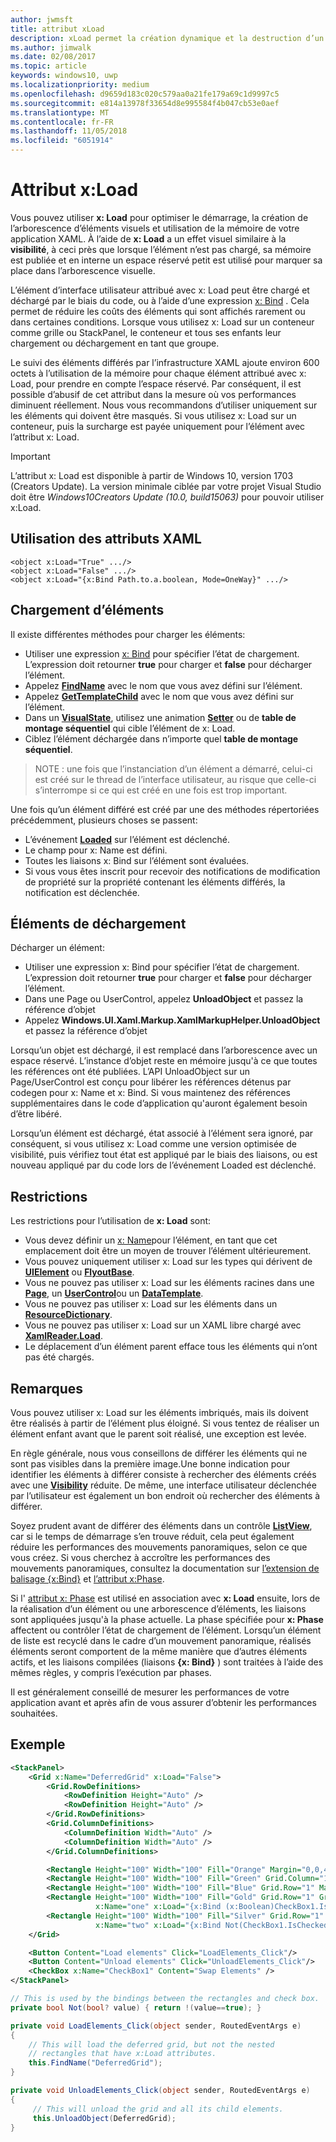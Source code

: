 ```yaml
---
author: jwmsft
title: attribut xLoad
description: xLoad permet la création dynamique et la destruction d’un élément et ses enfants, réduction de l’utilisation de temps et de mémoire au démarrage. 
ms.author: jimwalk
ms.date: 02/08/2017
ms.topic: article
keywords: windows10, uwp
ms.localizationpriority: medium
ms.openlocfilehash: d9659d183c020c579aa0a21fe179a69c1d9997c5
ms.sourcegitcommit: e814a13978f33654d8e995584f4b047cb53e0aef
ms.translationtype: MT
ms.contentlocale: fr-FR
ms.lasthandoff: 11/05/2018
ms.locfileid: "6051914"
---
```

# <a name="xload-attribute"></a>Attribut x:Load

Vous pouvez utiliser **x: Load** pour optimiser le démarrage, la création de l’arborescence d’éléments visuels et utilisation de la mémoire de votre application XAML. À l’aide de **x: Load** a un effet visuel similaire à la **visibilité**, à ceci près que lorsque l’élément n’est pas chargé, sa mémoire est publiée et en interne un espace réservé petit est utilisé pour marquer sa place dans l’arborescence visuelle.

L’élément d’interface utilisateur attribué avec x: Load peut être chargé et déchargé par le biais du code, ou à l’aide d’une expression [x: Bind](x-bind-markup-extension.md) . Cela permet de réduire les coûts des éléments qui sont affichés rarement ou dans certaines conditions. Lorsque vous utilisez x: Load sur un conteneur comme grille ou StackPanel, le conteneur et tous ses enfants leur chargement ou déchargement en tant que groupe.

Le suivi des éléments différés par l’infrastructure XAML ajoute environ 600 octets à l’utilisation de la mémoire pour chaque élément attribué avec x: Load, pour prendre en compte l’espace réservé. Par conséquent, il est possible d’abusif de cet attribut dans la mesure où vos performances diminuent réellement. Nous vous recommandons d’utiliser uniquement sur les éléments qui doivent être masqués. Si vous utilisez x: Load sur un conteneur, puis la surcharge est payée uniquement pour l’élément avec l’attribut x: Load.

> [!IMPORTANT]
> L’attribut x: Load est disponible à partir de Windows 10, version 1703 (Creators Update). La version minimale ciblée par votre projet Visual Studio doit être *Windows10Creators Update (10.0, build15063)* pour pouvoir utiliser x:Load.

## <a name="xaml-attribute-usage"></a>Utilisation des attributs XAML

``` syntax
<object x:Load="True" .../>
<object x:Load="False" .../>
<object x:Load="{x:Bind Path.to.a.boolean, Mode=OneWay}" .../>
```

## <a name="loading-elements"></a>Chargement d’éléments

Il existe différentes méthodes pour charger les éléments:

- Utiliser une expression [x: Bind](x-bind-markup-extension.md) pour spécifier l’état de chargement. L’expression doit retourner **true** pour charger et **false** pour décharger l’élément.
- Appelez [**FindName**](https://msdn.microsoft.com/library/windows/apps/br208715) avec le nom que vous avez défini sur l’élément.
- Appelez [**GetTemplateChild**](https://msdn.microsoft.com/library/windows/apps/br209416) avec le nom que vous avez défini sur l’élément.
- Dans un [**VisualState**](https://msdn.microsoft.com/library/windows/apps/br209007), utilisez une animation [**Setter**](https://msdn.microsoft.com/library/windows/apps/br208817) ou de **table de montage séquentiel** qui cible l’élément de x: Load.
- Ciblez l’élément déchargée dans n’importe quel **table de montage séquentiel**.

> NOTE : une fois que l’instanciation d’un élément a démarré, celui-ci est créé sur le thread de l’interface utilisateur, au risque que celle-ci s’interrompe si ce qui est créé en une fois est trop important.

Une fois qu’un élément différé est créé par une des méthodes répertoriées précédemment, plusieurs choses se passent:

- L’événement [**Loaded**](https://msdn.microsoft.com/library/windows/apps/br208723) sur l’élément est déclenché.
- Le champ pour x: Name est défini.
- Toutes les liaisons x: Bind sur l’élément sont évaluées.
- Si vous vous êtes inscrit pour recevoir des notifications de modification de propriété sur la propriété contenant les éléments différés, la notification est déclenchée.

## <a name="unloading-elements"></a>Éléments de déchargement

Décharger un élément:

- Utiliser une expression x: Bind pour spécifier l’état de chargement. L’expression doit retourner **true** pour charger et **false** pour décharger l’élément.
- Dans une Page ou UserControl, appelez **UnloadObject** et passez la référence d’objet
- Appelez **Windows.UI.Xaml.Markup.XamlMarkupHelper.UnloadObject** et passez la référence d’objet

Lorsqu’un objet est déchargé, il est remplacé dans l’arborescence avec un espace réservé. L’instance d’objet reste en mémoire jusqu'à ce que toutes les références ont été publiées. L’API UnloadObject sur un Page/UserControl est conçu pour libérer les références détenus par codegen pour x: Name et x: Bind. Si vous maintenez des références supplémentaires dans le code d’application qu'auront également besoin d’être libéré.

Lorsqu’un élément est déchargé, état associé à l’élément sera ignoré, par conséquent, si vous utilisez x: Load comme une version optimisée de visibilité, puis vérifiez tout état est appliqué par le biais des liaisons, ou est nouveau appliqué par du code lors de l’événement Loaded est déclenché.

## <a name="restrictions"></a>Restrictions

Les restrictions pour l’utilisation de **x: Load** sont:

- Vous devez définir un [x: Name](x-name-attribute.md)pour l’élément, en tant que cet emplacement doit être un moyen de trouver l’élément ultérieurement.
- Vous pouvez uniquement utiliser x: Load sur les types qui dérivent de [**UIElement**](https://msdn.microsoft.com/library/windows/apps/br208911) ou [**FlyoutBase**](https://msdn.microsoft.com/library/windows/apps/dn279249).
- Vous ne pouvez pas utiliser x: Load sur les éléments racines dans une [**Page**](https://msdn.microsoft.com/library/windows/apps/windows.ui.xaml.controls.page), un [**UserControl**](https://msdn.microsoft.com/library/windows/apps/windows.ui.xaml.controls.usercontrol)ou un [**DataTemplate**](https://msdn.microsoft.com/library/windows/apps/br242348).
- Vous ne pouvez pas utiliser x: Load sur les éléments dans un [**ResourceDictionary**](https://msdn.microsoft.com/library/windows/apps/br208794).
- Vous ne pouvez pas utiliser x: Load sur un XAML libre chargé avec [**XamlReader.Load**](https://msdn.microsoft.com/library/windows/apps/br228048).
- Le déplacement d’un élément parent efface tous les éléments qui n’ont pas été chargés.

## <a name="remarks"></a>Remarques

Vous pouvez utiliser x: Load sur les éléments imbriqués, mais ils doivent être réalisés à partir de l’élément plus éloigné. Si vous tentez de réaliser un élément enfant avant que le parent soit réalisé, une exception est levée.

En règle générale, nous vous conseillons de différer les éléments qui ne sont pas visibles dans la première image.Une bonne indication pour identifier les éléments à différer consiste à rechercher des éléments créés avec une [**Visibility**](https://msdn.microsoft.com/library/windows/apps/br208992) réduite. De même, une interface utilisateur déclenchée par l’utilisateur est également un bon endroit où rechercher des éléments à différer.

Soyez prudent avant de différer des éléments dans un contrôle [**ListView**](https://msdn.microsoft.com/library/windows/apps/br242878), car si le temps de démarrage s’en trouve réduit, cela peut également réduire les performances des mouvements panoramiques, selon ce que vous créez. Si vous cherchez à accroître les performances des mouvements panoramiques, consultez la documentation sur [l’extension de balisage {x:Bind}](x-bind-markup-extension.md) et [l’attribut x:Phase](x-phase-attribute.md).

Si l' [attribut x: Phase](x-phase-attribute.md) est utilisé en association avec **x: Load** ensuite, lors de la réalisation d’un élément ou une arborescence d’éléments, les liaisons sont appliquées jusqu'à la phase actuelle. La phase spécifiée pour **x: Phase** affectent ou contrôler l’état de chargement de l’élément. Lorsqu’un élément de liste est recyclé dans le cadre d’un mouvement panoramique, réalisés éléments seront comportent de la même manière que d’autres éléments actifs, et les liaisons compilées (liaisons **{x: Bind}** ) sont traitées à l’aide des mêmes règles, y compris l’exécution par phases.

Il est généralement conseillé de mesurer les performances de votre application avant et après afin de vous assurer d’obtenir les performances souhaitées.

## <a name="example"></a>Exemple

```xml
<StackPanel>
    <Grid x:Name="DeferredGrid" x:Load="False">
        <Grid.RowDefinitions>
            <RowDefinition Height="Auto" />
            <RowDefinition Height="Auto" />
        </Grid.RowDefinitions>
        <Grid.ColumnDefinitions>
            <ColumnDefinition Width="Auto" />
            <ColumnDefinition Width="Auto" />
        </Grid.ColumnDefinitions>

        <Rectangle Height="100" Width="100" Fill="Orange" Margin="0,0,4,4"/>
        <Rectangle Height="100" Width="100" Fill="Green" Grid.Column="1" Margin="4,0,0,4"/>
        <Rectangle Height="100" Width="100" Fill="Blue" Grid.Row="1" Margin="0,4,4,0"/>
        <Rectangle Height="100" Width="100" Fill="Gold" Grid.Row="1" Grid.Column="1" Margin="4,4,0,0"
                   x:Name="one" x:Load="{x:Bind (x:Boolean)CheckBox1.IsChecked, Mode=OneWay}"/>
        <Rectangle Height="100" Width="100" Fill="Silver" Grid.Row="1" Grid.Column="1" Margin="4,4,0,0"
                   x:Name="two" x:Load="{x:Bind Not(CheckBox1.IsChecked), Mode=OneWay}"/>
    </Grid>

    <Button Content="Load elements" Click="LoadElements_Click"/>
    <Button Content="Unload elements" Click="UnloadElements_Click"/>
    <CheckBox x:Name="CheckBox1" Content="Swap Elements" />
</StackPanel>
```

```csharp
// This is used by the bindings between the rectangles and check box.
private bool Not(bool? value) { return !(value==true); }

private void LoadElements_Click(object sender, RoutedEventArgs e)
{
    // This will load the deferred grid, but not the nested
    // rectangles that have x:Load attributes.
    this.FindName("DeferredGrid"); 
}

private void UnloadElements_Click(object sender, RoutedEventArgs e)
{
     // This will unload the grid and all its child elements.
     this.UnloadObject(DeferredGrid);
}
```

